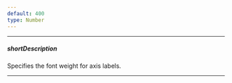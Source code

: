 ```yaml
---
default: 400
type: Number
---
```

---
##### shortDescription
Specifies the font weight for axis labels.

---
